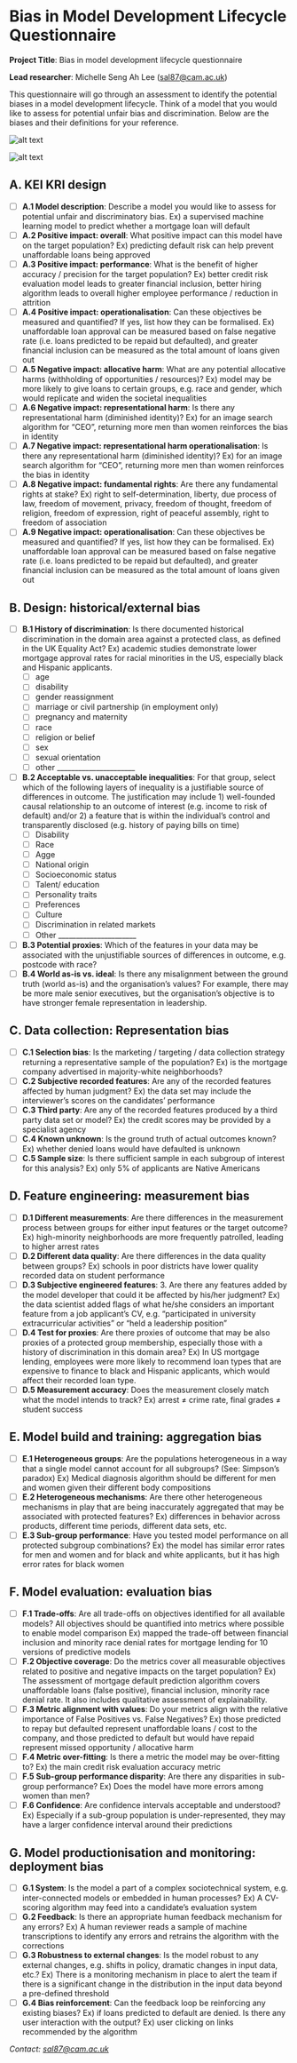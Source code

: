 # Bias in Model Development Lifecycle Questionnaire

**Project Title**: Bias in model development lifecycle questionnaire 

**Lead researcher**: Michelle Seng Ah Lee (sal87@cam.ac.uk) 

This questionnaire will go through an assessment to identify the potential biases in a model development lifecycle.
Think of a model that you would like to assess for potential unfair bias and discrimination.
Below are the biases and their definitions for your reference.

![alt text](https://github.com/michelleslee/bias_in_lifecycle/blob/master/lifecyclebias.png?raw=true)

![alt text](https://github.com/michelleslee/bias_in_lifecycle/blob/master/biasdefinitions.png?raw=true)

## A. KEI KRI design
 - [ ] **A.1 Model description**: Describe a model you would like to assess for potential unfair and discriminatory bias. Ex) a supervised machine learning model to predict whether a mortgage loan will default
 - [ ] **A.2 Positive impact: overall**: What positive impact can this model have on the target population? Ex) predicting default risk can help prevent unaffordable loans being approved 
 - [ ] **A.3 Positive impact: performance**: What is the benefit of higher accuracy / precision for the target population? Ex) better credit risk evaluation model leads to greater financial inclusion, better hiring algorithm leads to overall higher employee performance / reduction in attrition
 - [ ] **A.4 Positive impact: operationalisation**: Can these objectives be measured and quantified? If yes, list how they can be formalised. Ex) unaffordable loan approval can be measured based on false negative rate (i.e. loans predicted to be repaid but defaulted), and greater financial inclusion can be measured as the total amount of loans given out 
 - [ ] **A.5 Negative impact: allocative harm**: What are any potential allocative harms (withholding of opportunities / resources)? Ex) model may be more likely to give loans to certain groups, e.g. race and gender, which would replicate and widen the societal inequalities 
 - [ ] **A.6 Negative impact: representational harm**: Is there any representational harm (diminished identity)? Ex) for an image search algorithm for “CEO”, returning more men than women reinforces the bias in identity 
 - [ ] **A.7 Negative impact: representational harm operationalisation**: Is there any representational harm (diminished identity)? Ex) for an image search algorithm for “CEO”, returning more men than women reinforces the bias in identity
 - [ ] **A.8 Negative impact: fundamental rights**: Are there any fundamental rights at stake? Ex) right to self-determination, liberty, due process of law, freedom of movement, privacy, freedom of thought, freedom of religion, freedom of expression, right of peaceful assembly, right to freedom of association
 - [ ] **A.9 Negative impact: operationalisation**: Can these objectives be measured and quantified? If yes, list how they can be formalised. Ex) unaffordable loan approval can be measured based on false negative rate (i.e. loans predicted to be repaid but defaulted), and greater financial inclusion can be measured as the total amount of loans given out  
 
## B. Design: historical/external bias
 - [ ] **B.1 History of discrimination**: Is there documented historical discrimination in the domain area against a protected class, as defined in the UK Equality Act? Ex) academic studies demonstrate lower mortgage approval rates for racial minorities in the US, especially black and Hispanic applicants. 
    - [ ] age 
    - [ ] disability 
    - [ ] gender reassignment 
    - [ ] marriage or civil partnership (in employment only) 
    - [ ] pregnancy and maternity 
    - [ ] race 
    - [ ] religion or belief 
    - [ ] sex 
    - [ ] sexual orientation 
    - [ ] other ______________________

 - [ ] **B.2 Acceptable vs. unacceptable inequalities**: For that group, select which of the following layers of inequality is a justifiable source of differences in outcome. The justification may include 1) well-founded causal relationship to an outcome of interest (e.g. income to risk of default) and/or 2) a feature that is within the individual’s control and transparently disclosed (e.g. history of paying bills on time)
    - [ ] Disability 
    - [ ] Race 
    - [ ] Agge
    - [ ] National origin 
    - [ ] Socioeconomic status 
    - [ ] Talent/ education 
    - [ ] Personality traits 
    - [ ] Preferences 
    - [ ] Culture 
    - [ ] Discrimination in related markets 
    - [ ] Other ______________________
    
 - [ ] **B.3 Potential proxies**: Which of the features in your data may be associated with the unjustifiable sources of differences in outcome, e.g. postcode with race? 
 - [ ] **B.4 World as-is vs. ideal**: Is there any misalignment between the ground truth (world as-is) and the organisation’s values? For example, there may be more male senior executives, but the organisation’s objective is to have stronger female representation in leadership.

## C. Data collection: Representation bias
 - [ ] **C.1 Selection bias**: Is the marketing / targeting / data collection strategy returning a representative sample of the population? Ex) is the mortgage company advertised in majority-white neighborhoods? 
 - [ ] **C.2 Subjective recorded features**: Are any of the recorded features affected by human judgment? Ex) the data set may include the interviewer’s scores on the candidates’ performance
 - [ ] **C.3 Third party**: Are any of the recorded features produced by a third party data set or model? Ex) the credit scores may be provided by a specialist agency
 - [ ] **C.4 Known unknown**: Is the ground truth of actual outcomes known? Ex) whether denied loans would have defaulted is unknown
 - [ ] **C.5 Sample size**: Is there sufficient sample in each subgroup of interest for this analysis? Ex) only 5% of applicants are Native Americans

## D. Feature engineering: measurement bias
 - [ ] **D.1 Different measurements**: Are there differences in the measurement process between groups for either input features or the target outcome? Ex) high-minority neighborhoods are more frequently patrolled, leading to higher arrest rates
 - [ ] **D.2 Different data quality**: Are there differences in the data quality between groups? Ex) schools in poor districts have lower quality recorded data on student performance
 - [ ] **D.3 Subjective engineered features**: 3.	Are there any features added by the model developer that could it be affected by his/her judgment? Ex) the data scientist added flags of what he/she considers an important feature from a job applicant’s CV, e.g. “participated in university extracurricular activities” or “held a leadership position”
 - [ ] **D.4 Test for proxies**: Are there proxies of outcome that may be also proxies of a protected group membership, especially those with a history of discrimination in this domain area? Ex) In US mortgage lending, employees were more likely to recommend loan types that are expensive to finance to black and Hispanic applicants, which would affect their recorded loan type.
 - [ ] **D.5 Measurement accuracy**: Does the measurement closely match what the model intends to track? Ex) arrest ≠ crime rate, final grades ≠ student success

## E. Model build and training: aggregation bias
 - [ ] **E.1 Heterogeneous groups**: Are the populations heterogeneous in a way that a single model cannot account for all subgroups? (See: Simpson’s paradox) Ex) Medical diagnosis algorithm should be different for men and women given their different body compositions 
 - [ ] **E.2 Heterogeneous mechanisms**: Are there other heterogeneous mechanisms in play that are being inaccurately aggregated that may be associated with protected features? Ex) differences in behavior across products, different time periods, different data sets, etc.
 - [ ] **E.3 Sub-group performance**: Have you tested model performance on all protected subgroup combinations? Ex) the model has similar error rates for men and women and for black and white applicants, but it has high error rates for black women
 
## F. Model evaluation: evaluation bias
 - [ ] **F.1 Trade-offs**: Are all trade-offs on objectives identified for all available models? All objectives should be quantified into metrics where possible to enable model comparison Ex) mapped the trade-off between financial inclusion and minority race denial rates for mortgage lending for 10 versions of predictive models
 - [ ] **F.2 Objective coverage**: Do the metrics cover all measurable objectives related to positive and negative impacts on the target population? Ex) The assessment of mortgage default prediction algorithm covers unaffordable loans (false positive), financial inclusion, minority race denial rate. It also includes qualitative assessment of explainability.
 - [ ] **F.3 Metric alignment with values**: Do your metrics align with the relative importance of False Positives vs. False Negatives? Ex) those predicted to repay but defaulted represent unaffordable loans / cost to the company, and those predicted to default but would have repaid represent missed opportunity / allocative harm
 - [ ] **F.4 Metric over-fitting**: Is there a metric the model may be over-fitting to? Ex) the main credit risk evaluation accuracy metric
 - [ ] **F.5 Sub-group performance disparity**: Are there any disparities in sub-group performance? Ex) Does the model have more errors among women than men?
 - [ ] **F.6 Confidence**: Are confidence intervals acceptable and understood? Ex) Especially if a sub-group population is under-represented, they may have a larger confidence interval around their predictions
 
## G. Model productionisation and monitoring: deployment bias
 - [ ] **G.1 System**: Is the model a part of a complex sociotechnical system, e.g. inter-connected models or embedded in human processes? Ex) A CV-scoring algorithm may feed into a candidate’s evaluation system
 - [ ] **G.2 Feedback**: Is there an appropriate human feedback mechanism for any errors? Ex) A human reviewer reads a sample of machine transcriptions to identify any errors and retrains the algorithm with the corrections
 - [ ] **G.3 Robustness to external changes**: Is the model robust to any external changes, e.g. shifts in policy, dramatic changes in input data, etc.? Ex) There is a monitoring mechanism in place to alert the team if there is a significant change in the distribution in the input data beyond a pre-defined threshold 
 - [ ] **G.4 Bias reinforcement**: Can the feedback loop be reinforcing any existing biases? Ex) if loans predicted to default are denied. Is there any user interaction with the output? Ex) user clicking on links recommended by the algorithm
 
*Contact: sal87@cam.ac.uk*
